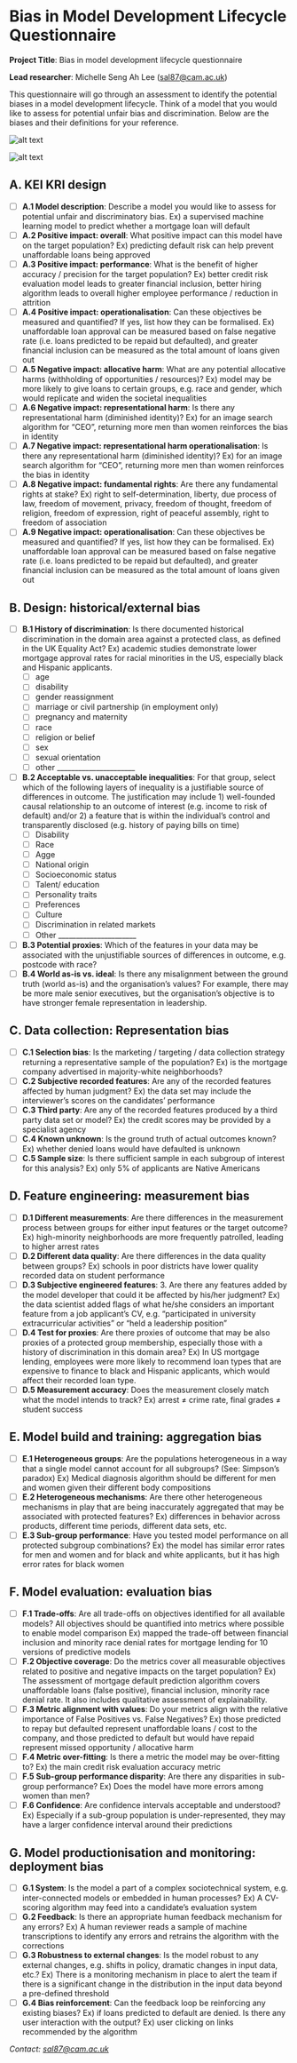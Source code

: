 # Bias in Model Development Lifecycle Questionnaire

**Project Title**: Bias in model development lifecycle questionnaire 

**Lead researcher**: Michelle Seng Ah Lee (sal87@cam.ac.uk) 

This questionnaire will go through an assessment to identify the potential biases in a model development lifecycle.
Think of a model that you would like to assess for potential unfair bias and discrimination.
Below are the biases and their definitions for your reference.

![alt text](https://github.com/michelleslee/bias_in_lifecycle/blob/master/lifecyclebias.png?raw=true)

![alt text](https://github.com/michelleslee/bias_in_lifecycle/blob/master/biasdefinitions.png?raw=true)

## A. KEI KRI design
 - [ ] **A.1 Model description**: Describe a model you would like to assess for potential unfair and discriminatory bias. Ex) a supervised machine learning model to predict whether a mortgage loan will default
 - [ ] **A.2 Positive impact: overall**: What positive impact can this model have on the target population? Ex) predicting default risk can help prevent unaffordable loans being approved 
 - [ ] **A.3 Positive impact: performance**: What is the benefit of higher accuracy / precision for the target population? Ex) better credit risk evaluation model leads to greater financial inclusion, better hiring algorithm leads to overall higher employee performance / reduction in attrition
 - [ ] **A.4 Positive impact: operationalisation**: Can these objectives be measured and quantified? If yes, list how they can be formalised. Ex) unaffordable loan approval can be measured based on false negative rate (i.e. loans predicted to be repaid but defaulted), and greater financial inclusion can be measured as the total amount of loans given out 
 - [ ] **A.5 Negative impact: allocative harm**: What are any potential allocative harms (withholding of opportunities / resources)? Ex) model may be more likely to give loans to certain groups, e.g. race and gender, which would replicate and widen the societal inequalities 
 - [ ] **A.6 Negative impact: representational harm**: Is there any representational harm (diminished identity)? Ex) for an image search algorithm for “CEO”, returning more men than women reinforces the bias in identity 
 - [ ] **A.7 Negative impact: representational harm operationalisation**: Is there any representational harm (diminished identity)? Ex) for an image search algorithm for “CEO”, returning more men than women reinforces the bias in identity
 - [ ] **A.8 Negative impact: fundamental rights**: Are there any fundamental rights at stake? Ex) right to self-determination, liberty, due process of law, freedom of movement, privacy, freedom of thought, freedom of religion, freedom of expression, right of peaceful assembly, right to freedom of association
 - [ ] **A.9 Negative impact: operationalisation**: Can these objectives be measured and quantified? If yes, list how they can be formalised. Ex) unaffordable loan approval can be measured based on false negative rate (i.e. loans predicted to be repaid but defaulted), and greater financial inclusion can be measured as the total amount of loans given out  
 
## B. Design: historical/external bias
 - [ ] **B.1 History of discrimination**: Is there documented historical discrimination in the domain area against a protected class, as defined in the UK Equality Act? Ex) academic studies demonstrate lower mortgage approval rates for racial minorities in the US, especially black and Hispanic applicants. 
    - [ ] age 
    - [ ] disability 
    - [ ] gender reassignment 
    - [ ] marriage or civil partnership (in employment only) 
    - [ ] pregnancy and maternity 
    - [ ] race 
    - [ ] religion or belief 
    - [ ] sex 
    - [ ] sexual orientation 
    - [ ] other ______________________

 - [ ] **B.2 Acceptable vs. unacceptable inequalities**: For that group, select which of the following layers of inequality is a justifiable source of differences in outcome. The justification may include 1) well-founded causal relationship to an outcome of interest (e.g. income to risk of default) and/or 2) a feature that is within the individual’s control and transparently disclosed (e.g. history of paying bills on time)
    - [ ] Disability 
    - [ ] Race 
    - [ ] Agge
    - [ ] National origin 
    - [ ] Socioeconomic status 
    - [ ] Talent/ education 
    - [ ] Personality traits 
    - [ ] Preferences 
    - [ ] Culture 
    - [ ] Discrimination in related markets 
    - [ ] Other ______________________
    
 - [ ] **B.3 Potential proxies**: Which of the features in your data may be associated with the unjustifiable sources of differences in outcome, e.g. postcode with race? 
 - [ ] **B.4 World as-is vs. ideal**: Is there any misalignment between the ground truth (world as-is) and the organisation’s values? For example, there may be more male senior executives, but the organisation’s objective is to have stronger female representation in leadership.

## C. Data collection: Representation bias
 - [ ] **C.1 Selection bias**: Is the marketing / targeting / data collection strategy returning a representative sample of the population? Ex) is the mortgage company advertised in majority-white neighborhoods? 
 - [ ] **C.2 Subjective recorded features**: Are any of the recorded features affected by human judgment? Ex) the data set may include the interviewer’s scores on the candidates’ performance
 - [ ] **C.3 Third party**: Are any of the recorded features produced by a third party data set or model? Ex) the credit scores may be provided by a specialist agency
 - [ ] **C.4 Known unknown**: Is the ground truth of actual outcomes known? Ex) whether denied loans would have defaulted is unknown
 - [ ] **C.5 Sample size**: Is there sufficient sample in each subgroup of interest for this analysis? Ex) only 5% of applicants are Native Americans

## D. Feature engineering: measurement bias
 - [ ] **D.1 Different measurements**: Are there differences in the measurement process between groups for either input features or the target outcome? Ex) high-minority neighborhoods are more frequently patrolled, leading to higher arrest rates
 - [ ] **D.2 Different data quality**: Are there differences in the data quality between groups? Ex) schools in poor districts have lower quality recorded data on student performance
 - [ ] **D.3 Subjective engineered features**: 3.	Are there any features added by the model developer that could it be affected by his/her judgment? Ex) the data scientist added flags of what he/she considers an important feature from a job applicant’s CV, e.g. “participated in university extracurricular activities” or “held a leadership position”
 - [ ] **D.4 Test for proxies**: Are there proxies of outcome that may be also proxies of a protected group membership, especially those with a history of discrimination in this domain area? Ex) In US mortgage lending, employees were more likely to recommend loan types that are expensive to finance to black and Hispanic applicants, which would affect their recorded loan type.
 - [ ] **D.5 Measurement accuracy**: Does the measurement closely match what the model intends to track? Ex) arrest ≠ crime rate, final grades ≠ student success

## E. Model build and training: aggregation bias
 - [ ] **E.1 Heterogeneous groups**: Are the populations heterogeneous in a way that a single model cannot account for all subgroups? (See: Simpson’s paradox) Ex) Medical diagnosis algorithm should be different for men and women given their different body compositions 
 - [ ] **E.2 Heterogeneous mechanisms**: Are there other heterogeneous mechanisms in play that are being inaccurately aggregated that may be associated with protected features? Ex) differences in behavior across products, different time periods, different data sets, etc.
 - [ ] **E.3 Sub-group performance**: Have you tested model performance on all protected subgroup combinations? Ex) the model has similar error rates for men and women and for black and white applicants, but it has high error rates for black women
 
## F. Model evaluation: evaluation bias
 - [ ] **F.1 Trade-offs**: Are all trade-offs on objectives identified for all available models? All objectives should be quantified into metrics where possible to enable model comparison Ex) mapped the trade-off between financial inclusion and minority race denial rates for mortgage lending for 10 versions of predictive models
 - [ ] **F.2 Objective coverage**: Do the metrics cover all measurable objectives related to positive and negative impacts on the target population? Ex) The assessment of mortgage default prediction algorithm covers unaffordable loans (false positive), financial inclusion, minority race denial rate. It also includes qualitative assessment of explainability.
 - [ ] **F.3 Metric alignment with values**: Do your metrics align with the relative importance of False Positives vs. False Negatives? Ex) those predicted to repay but defaulted represent unaffordable loans / cost to the company, and those predicted to default but would have repaid represent missed opportunity / allocative harm
 - [ ] **F.4 Metric over-fitting**: Is there a metric the model may be over-fitting to? Ex) the main credit risk evaluation accuracy metric
 - [ ] **F.5 Sub-group performance disparity**: Are there any disparities in sub-group performance? Ex) Does the model have more errors among women than men?
 - [ ] **F.6 Confidence**: Are confidence intervals acceptable and understood? Ex) Especially if a sub-group population is under-represented, they may have a larger confidence interval around their predictions
 
## G. Model productionisation and monitoring: deployment bias
 - [ ] **G.1 System**: Is the model a part of a complex sociotechnical system, e.g. inter-connected models or embedded in human processes? Ex) A CV-scoring algorithm may feed into a candidate’s evaluation system
 - [ ] **G.2 Feedback**: Is there an appropriate human feedback mechanism for any errors? Ex) A human reviewer reads a sample of machine transcriptions to identify any errors and retrains the algorithm with the corrections
 - [ ] **G.3 Robustness to external changes**: Is the model robust to any external changes, e.g. shifts in policy, dramatic changes in input data, etc.? Ex) There is a monitoring mechanism in place to alert the team if there is a significant change in the distribution in the input data beyond a pre-defined threshold 
 - [ ] **G.4 Bias reinforcement**: Can the feedback loop be reinforcing any existing biases? Ex) if loans predicted to default are denied. Is there any user interaction with the output? Ex) user clicking on links recommended by the algorithm
 
*Contact: sal87@cam.ac.uk*
